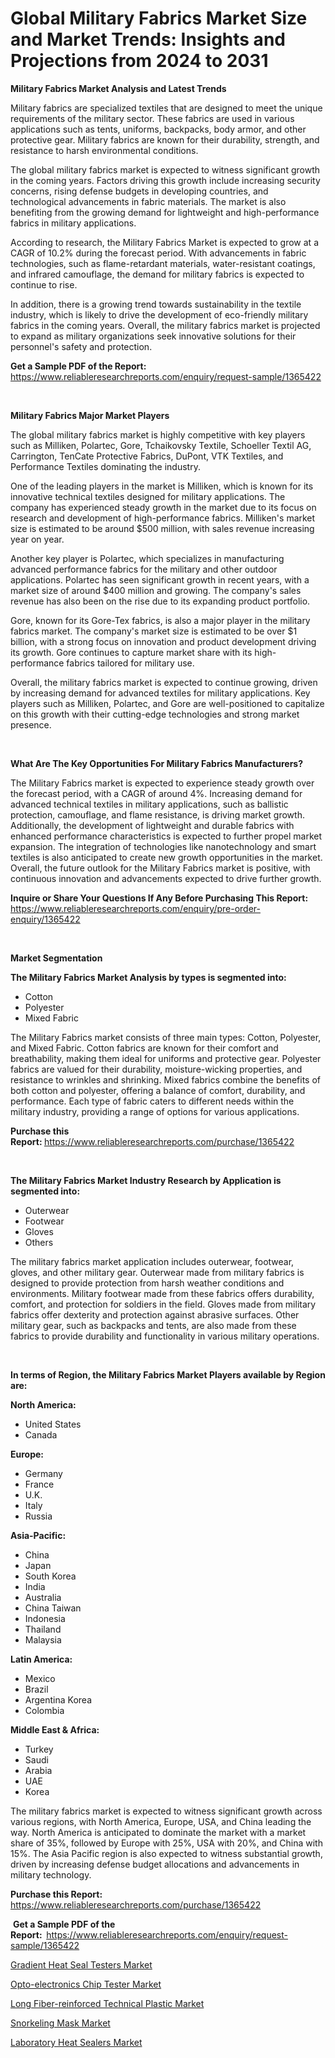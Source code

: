 <p><h1>Global Military Fabrics Market Size and Market Trends: Insights and Projections from 2024 to 2031</h1></p><p><strong>Military Fabrics Market Analysis and Latest Trends</strong></p>
<p><p>Military fabrics are specialized textiles that are designed to meet the unique requirements of the military sector. These fabrics are used in various applications such as tents, uniforms, backpacks, body armor, and other protective gear. Military fabrics are known for their durability, strength, and resistance to harsh environmental conditions.</p><p>The global military fabrics market is expected to witness significant growth in the coming years. Factors driving this growth include increasing security concerns, rising defense budgets in developing countries, and technological advancements in fabric materials. The market is also benefiting from the growing demand for lightweight and high-performance fabrics in military applications.</p><p>According to research, the Military Fabrics Market is expected to grow at a CAGR of 10.2% during the forecast period. With advancements in fabric technologies, such as flame-retardant materials, water-resistant coatings, and infrared camouflage, the demand for military fabrics is expected to continue to rise.</p><p>In addition, there is a growing trend towards sustainability in the textile industry, which is likely to drive the development of eco-friendly military fabrics in the coming years. Overall, the military fabrics market is projected to expand as military organizations seek innovative solutions for their personnel's safety and protection.</p></p>
<p><strong>Get a Sample PDF of the Report:&nbsp;</strong> <a href="https://www.reliableresearchreports.com/enquiry/request-sample/1365422">https://www.reliableresearchreports.com/enquiry/request-sample/1365422</a></p>
<p>&nbsp;</p>
<p><strong>Military Fabrics Major Market Players</strong></p>
<p><p>The global military fabrics market is highly competitive with key players such as Milliken, Polartec, Gore, Tchaikovsky Textile, Schoeller Textil AG, Carrington, TenCate Protective Fabrics, DuPont, VTK Textiles, and Performance Textiles dominating the industry.</p><p>One of the leading players in the market is Milliken, which is known for its innovative technical textiles designed for military applications. The company has experienced steady growth in the market due to its focus on research and development of high-performance fabrics. Milliken's market size is estimated to be around $500 million, with sales revenue increasing year on year.</p><p>Another key player is Polartec, which specializes in manufacturing advanced performance fabrics for the military and other outdoor applications. Polartec has seen significant growth in recent years, with a market size of around $400 million and growing. The company's sales revenue has also been on the rise due to its expanding product portfolio.</p><p>Gore, known for its Gore-Tex fabrics, is also a major player in the military fabrics market. The company's market size is estimated to be over $1 billion, with a strong focus on innovation and product development driving its growth. Gore continues to capture market share with its high-performance fabrics tailored for military use.</p><p>Overall, the military fabrics market is expected to continue growing, driven by increasing demand for advanced textiles for military applications. Key players such as Milliken, Polartec, and Gore are well-positioned to capitalize on this growth with their cutting-edge technologies and strong market presence.</p></p>
<p>&nbsp;</p>
<p><strong>What Are The Key Opportunities For Military Fabrics Manufacturers?</strong></p>
<p><p>The Military Fabrics market is expected to experience steady growth over the forecast period, with a CAGR of around 4%. Increasing demand for advanced technical textiles in military applications, such as ballistic protection, camouflage, and flame resistance, is driving market growth. Additionally, the development of lightweight and durable fabrics with enhanced performance characteristics is expected to further propel market expansion. The integration of technologies like nanotechnology and smart textiles is also anticipated to create new growth opportunities in the market. Overall, the future outlook for the Military Fabrics market is positive, with continuous innovation and advancements expected to drive further growth.</p></p>
<p><strong>Inquire or Share Your Questions If Any Before Purchasing This Report:</strong> <a href="https://www.reliableresearchreports.com/enquiry/pre-order-enquiry/1365422">https://www.reliableresearchreports.com/enquiry/pre-order-enquiry/1365422</a></p>
<p>&nbsp;</p>
<p><strong>Market Segmentation</strong></p>
<p><strong>The Military Fabrics Market Analysis by types is segmented into:</strong></p>
<p><ul><li>Cotton</li><li>Polyester</li><li>Mixed Fabric</li></ul></p>
<p><p>The Military Fabrics market consists of three main types: Cotton, Polyester, and Mixed Fabric. Cotton fabrics are known for their comfort and breathability, making them ideal for uniforms and protective gear. Polyester fabrics are valued for their durability, moisture-wicking properties, and resistance to wrinkles and shrinking. Mixed fabrics combine the benefits of both cotton and polyester, offering a balance of comfort, durability, and performance. Each type of fabric caters to different needs within the military industry, providing a range of options for various applications.</p></p>
<p><strong>Purchase this Report:&nbsp;</strong><a href="https://www.reliableresearchreports.com/purchase/1365422">https://www.reliableresearchreports.com/purchase/1365422</a></p>
<p>&nbsp;</p>
<p><strong>The Military Fabrics Market Industry Research by Application is segmented into:</strong></p>
<p><ul><li>Outerwear</li><li>Footwear</li><li>Gloves</li><li>Others</li></ul></p>
<p><p>The military fabrics market application includes outerwear, footwear, gloves, and other military gear. Outerwear made from military fabrics is designed to provide protection from harsh weather conditions and environments. Military footwear made from these fabrics offers durability, comfort, and protection for soldiers in the field. Gloves made from military fabrics offer dexterity and protection against abrasive surfaces. Other military gear, such as backpacks and tents, are also made from these fabrics to provide durability and functionality in various military operations.</p></p>
<p>&nbsp;</p>
<p><strong>In terms of Region, the Military Fabrics Market Players available by Region are:</strong></p>
<p>
    <p> <strong> North America: </strong>
        <ul>
            <li>United States</li>
            <li>Canada</li>
        </ul>
        </p> 
    <p> <strong> Europe: </strong>
        <ul>
            <li>Germany</li>
            <li>France</li>
            <li>U.K.</li>
            <li>Italy</li>
            <li>Russia</li>
        </ul>
        </p> 
    <p> <strong> Asia-Pacific: </strong>
        <ul>
            <li>China</li>
            <li>Japan</li>
            <li>South Korea</li>
            <li>India</li>
            <li>Australia</li>
            <li>China Taiwan</li>
            <li>Indonesia</li>
            <li>Thailand</li>
            <li>Malaysia</li>
        </ul>
        </p> 
    <p> <strong> Latin America: </strong>
        <ul>
            <li>Mexico</li>
            <li>Brazil</li>
            <li>Argentina Korea</li>
            <li>Colombia</li>
        </ul>
        </p> 
    <p> <strong> Middle East & Africa: </strong>
        <ul>
            <li>Turkey</li>
            <li>Saudi</li>
            <li>Arabia</li>
            <li>UAE</li>
            <li>Korea</li>
        </ul>
    </p>
    </p>
<p><p>The military fabrics market is expected to witness significant growth across various regions, with North America, Europe, USA, and China leading the way. North America is anticipated to dominate the market with a market share of 35%, followed by Europe with 25%, USA with 20%, and China with 15%. The Asia Pacific region is also expected to witness substantial growth, driven by increasing defense budget allocations and advancements in military technology.</p></p>
<p><strong>Purchase this Report: </strong><a href="https://www.reliableresearchreports.com/purchase/1365422">https://www.reliableresearchreports.com/purchase/1365422</a></p>
<p>&nbsp;<strong>Get a Sample PDF of the Report:&nbsp;&nbsp;</strong><a href="https://www.reliableresearchreports.com/enquiry/request-sample/1365422">https://www.reliableresearchreports.com/enquiry/request-sample/1365422</a></p>
<p><strong></strong></p>
<p><p><a href="https://medium.com/@twiladurgan/gradient-heat-seal-testers-market-competitive-analysis-market-trends-and-forecast-to-2031-1e775da2db42">Gradient Heat Seal Testers Market</a></p><p><a href="https://github.com/WillieWoodard/Market-Research-Report-List-3/blob/main/opto-electronics-chip-tester-market.md">Opto-electronics Chip Tester Market</a></p><p><a href="https://github.com/Sarissaschmalingtr6fz2739/Market-Research-Report-List-1/blob/main/long-fiber-reinforced-technical-plastic-market.md">Long Fiber-reinforced Technical Plastic Market</a></p><p><a href="https://issuu.com/reportprime-2/docs/snorkeling-mask-market-size-2030.pptx">Snorkeling Mask Market</a></p><p><a href="https://medium.com/@twiladurgan/laboratory-heat-sealers-market-the-key-to-successful-business-strategy-forecast-till-2031-3afd8d634c0e">Laboratory Heat Sealers Market</a></p></p>